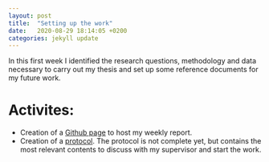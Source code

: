 ```yaml
---
layout: post
title:  "Setting up the work"
date:   2020-08-29 18:14:05 +0200
categories: jekyll update
---
```

In this first week I identified the research questions, methodology and data necessary to carry out my thesis and set up some reference documents for my future work.

# Activites:
- Creation of a <a href="https://mangiafrangette.github.io/thesis-report/" target="_blank">Github page</a> to host my weekly report.   
- Creation of a <a href="https://www.protocols.io/view/a-methodology-for-extracting-and-exploring-researc-bkc5ksy6" target="_blank">protocol</a>. The protocol is not complete yet, but contains the most relevant contents to discuss with my supervisor and start the work. 
 